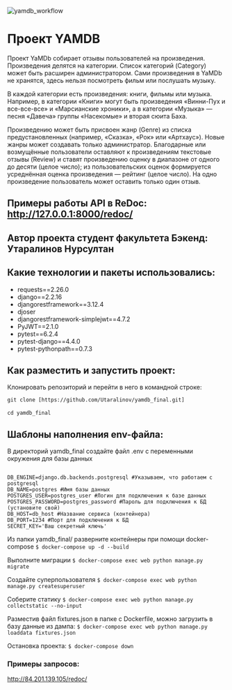 ![yamdb_workflow](https://github.com/Utaralinov/yamdb_final/actions/workflows/yamdb_workflow/badge.svg)

# Проект YAMDB
Проект YaMDb собирает отзывы пользователей на произведения. 
Произведения делятся на категории. Список категорий (Category) может быть расширен администратором.
Сами произведения в YaMDb не хранятся, здесь нельзя посмотреть фильм или послушать музыку.

В каждой категории есть произведения: книги, фильмы или музыка. Например, в категории «Книги» могут быть произведения «Винни-Пух и все-все-все» и «Марсианские хроники», а в категории «Музыка» — песня «Давеча» группы «Насекомые» и вторая сюита Баха.

Произведению может быть присвоен жанр (Genre) из списка предустановленных (например, «Сказка», «Рок» или «Артхаус»). Новые жанры может создавать только администратор.
Благодарные или возмущённые пользователи оставляют к произведениям текстовые отзывы (Review) и ставят произведению оценку в диапазоне от одного до десяти (целое число); из пользовательских оценок формируется усреднённая оценка произведения — рейтинг (целое число). На одно произведение пользователь может оставить только один отзыв.

## Примеры работы API в ReDoc: http://127.0.0.1:8000/redoc/

## Автор проекта студент факультета Бэкенд: Утаралинов Нурсултан

## Какие технологии и пакеты использовались:

* requests==2.26.0
* django==2.2.16
* djangorestframework==3.12.4
* djoser
* djangorestframework-simplejwt==4.7.2
* PyJWT==2.1.0
* pytest==6.2.4
* pytest-django==4.4.0
* pytest-pythonpath==0.7.3


## Как разместить и запустить проект:

Клонировать репозиторий и перейти в него в командной строке:

<pre><code>git clone [https://github.com/Utaralinov/yamdb_final.git]</code>

<code>cd yamdb_final</code></pre>


## Шаблоны наполнения env-файла:
В директорий yamdb_final создайте файл .env с переменными окружения для базы данных

<code>
DB_ENGINE=django.db.backends.postgresql #Указываем, что работаем с postgresql
DB_NAME=postgres #Имя базы данных
POSTGRES_USER=postgres_user #Логин для подключения к базе данных
POSTGRES_PASSWORD=postgres_password #Пароль для подключения к БД (установите свой)
DB_HOST=db_host #Название сервиса (контейнера)
DB_PORT=1234 #Порт для подключения к БД
SECRET_KEY='Ваш секретный ключь'
</code>

Из папки yamdb_final/ разверните контейнеры при помощи docker-compose
<code>$ docker-compose up -d --build</code>

Выполните миграции
<code>$ docker-compose exec web python manage.py migrate</code>

Создайте суперпользователя 
<code>$ docker-compose exec web python manage.py createsuperuser</code>

Соберите статику
<code>$ docker-compose exec web python manage.py collectstatic --no-input</code>

Разместив файл fixtures.json в папке с Dockerfile, можно загрузить в базу данные из дампа:
<code>$ docker-compose exec web python manage.py loaddata fixtures.json</code>

Остановка проекта: 
<code>$ docker-compose down</code>

### Примеры запросов: 
http://84.201.139.105/redoc/ 